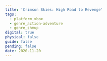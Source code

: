 ```yaml
---
title: 'Crimson Skies: High Road to Revenge'
tags:
  - platform_xbox
  - genre_action-adventure
  - genre_shmup
digital: true
physical: false
guide: false
pending: false
date: 2020-11-20
---
```

